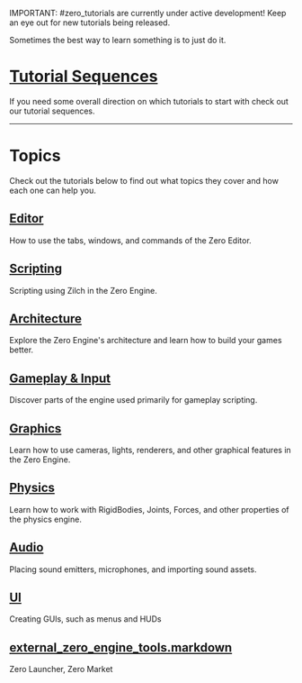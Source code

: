 IMPORTANT: #zero_tutorials are currently under active development! Keep an eye out for new tutorials being released.

Sometimes the best way to learn something is to just do it.

 #  [Tutorial Sequences](https://github.com/zeroengineteam/ZeroDocs/zero_editor_documentation/tutorials/tutorial_sequences.markdown)
If you need some overall direction on which tutorials to start with check out our tutorial sequences.

-----

 #  Topics
Check out the tutorials below to find out what topics they cover and how each one can help you.

 ##  [ Editor ](https://github.com/zeroengineteam/ZeroDocs/zero_editor_documentation/tutorials/editor.markdown)
How to use the tabs, windows, and commands of the Zero Editor.

 ##  [Scripting](https://github.com/zeroengineteam/ZeroDocs/zero_editor_documentation/Tutorials/Scripting.markdown)
Scripting using Zilch in the Zero Engine.

 ##  [ Architecture ](https://github.com/zeroengineteam/ZeroDocs/zero_editor_documentation/Tutorials/Architecture.markdown)
Explore the Zero Engine's architecture and learn how to build your games better.

 ## [ Gameplay & Input](https://github.com/zeroengineteam/ZeroDocs/zero_editor_documentation/Tutorials/Gameplay.markdown)
Discover parts of the engine used primarily for gameplay scripting.

 ## [ Graphics](https://github.com/zeroengineteam/ZeroDocs/zero_editor_documentation/Tutorials/Graphics.markdown)
Learn how to use cameras, lights, renderers, and other graphical features in the Zero Engine.

 ##  [Physics](https://github.com/zeroengineteam/ZeroDocs/zero_editor_documentation/Tutorials/Physics.markdown)
Learn how to work with RigidBodies, Joints, Forces, and other properties of the physics engine.

 ##  [Audio](https://github.com/zeroengineteam/ZeroDocs/zero_editor_documentation/Tutorials/Audio.markdown)
Placing sound emitters, microphones, and importing sound assets.

 ##  [ UI](https://github.com/zeroengineteam/ZeroDocs/zero_editor_documentation/tutorials/ui.markdown)
Creating GUIs, such as menus and HUDs

 ##  [external_zero_engine_tools.markdown](https://github.com/zeroengineteam/ZeroDocs/zero_editor_documentation/tutorials/external_zero_engine_tools.markdown)
Zero Launcher, Zero Market 

 